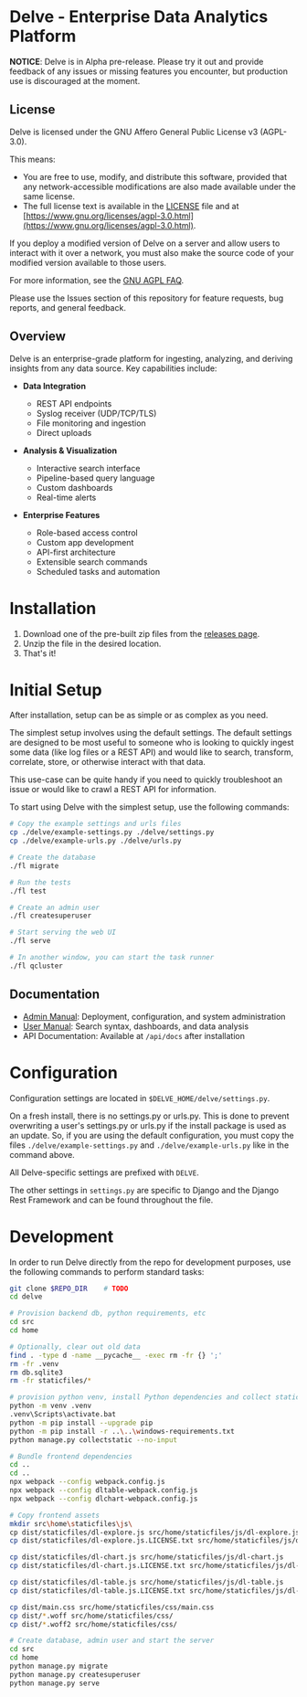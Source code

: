 # Delve - Enterprise Data Analytics Platform

**NOTICE**: Delve is in Alpha pre-release. Please try it out and provide feedback of any issues or missing features you encounter, but production use is discouraged at the moment.

## License

Delve is licensed under the GNU Affero General Public License v3 (AGPL-3.0).

This means:
- You are free to use, modify, and distribute this software, provided that any network-accessible modifications are also made available under the same license.
- The full license text is available in the [LICENSE](./LICENSE) file and at [https://www.gnu.org/licenses/agpl-3.0.html](https://www.gnu.org/licenses/agpl-3.0.html).

If you deploy a modified version of Delve on a server and allow users to interact with it over a network, you must also make the source code of your modified version available to those users.

For more information, see the [GNU AGPL FAQ](https://www.gnu.org/licenses/agpl-3.0-faq.html).

Please use the Issues section of this repository for feature requests, bug reports, and general feedback.

## Overview

Delve is an enterprise-grade platform for ingesting, analyzing, and deriving insights from any data source. Key capabilities include:

- **Data Integration**
  - REST API endpoints
  - Syslog receiver (UDP/TCP/TLS)
  - File monitoring and ingestion
  - Direct uploads
  
- **Analysis & Visualization**
  - Interactive search interface
  - Pipeline-based query language
  - Custom dashboards
  - Real-time alerts
  
- **Enterprise Features**
  - Role-based access control
  - Custom app development
  - API-first architecture
  - Extensible search commands
  - Scheduled tasks and automation

# Installation

1. Download one of the pre-built zip files from the [releases page](https://github.com/DelveCorp/delve/releases/).
2. Unzip the file in the desired location.
3. That's it!

# Initial Setup

After installation, setup can be as simple or as complex as you need.

The simplest setup involves using the default settings. The default settings are designed to be most useful to someone who is looking to quickly ingest some data (like log files or a REST API) and would like to search, transform, correlate, store, or otherwise interact with that data.

This use-case can be quite handy if you need to quickly troubleshoot an issue or would like to crawl a REST API for information.

To start using Delve with the simplest setup, use the following commands:

```bash
# Copy the example settings and urls files
cp ./delve/example-settings.py ./delve/settings.py
cp ./delve/example-urls.py ./delve/urls.py

# Create the database
./fl migrate

# Run the tests
./fl test

# Create an admin user
./fl createsuperuser

# Start serving the web UI
./fl serve

# In another window, you can start the task runner
./fl qcluster
```

## Documentation

- [Admin Manual](./src/home/doc/admin/index.md): Deployment, configuration, and system administration
- [User Manual](./src/home/doc/user/index.md): Search syntax, dashboards, and data analysis
- API Documentation: Available at `/api/docs` after installation

# Configuration

Configuration settings are located in `$DELVE_HOME/delve/settings.py`.

On a fresh install, there is no settings.py or urls.py. This is done to prevent overwriting a user's settings.py or urls.py if the install package is used as an update. So, if you are using the default configuration, you must copy the files `./delve/example-settings.py` and `./delve/example-urls.py` like in the command above. 

All Delve-specific settings are prefixed with `DELVE`.

The other settings in `settings.py` are specific to Django and the Django Rest Framework and can be found throughout the file.

# Development

In order to run Delve directly from the repo for development purposes,
use the following commands to perform standard tasks:

```bash
git clone $REPO_DIR    # TODO
cd delve

# Provision backend db, python requirements, etc
cd src
cd home

# Optionally, clear out old data
find . -type d -name __pycache__ -exec rm -fr {} ';'
rm -fr .venv
rm db.sqlite3
rm -fr staticfiles/*

# provision python venv, install Python dependencies and collect static assets
python -m venv .venv
.venv\Scripts\activate.bat
python -m pip install --upgrade pip
python -m pip install -r ..\..\windows-requirements.txt
python manage.py collectstatic --no-input

# Bundle frontend dependencies
cd ..
cd ..
npx webpack --config webpack.config.js
npx webpack --config dltable-webpack.config.js
npx webpack --config dlchart-webpack.config.js

# Copy frontend assets
mkdir src\home\staticfiles\js\
cp dist/staticfiles/dl-explore.js src/home/staticfiles/js/dl-explore.js
cp dist/staticfiles/dl-explore.js.LICENSE.txt src/home/staticfiles/js/dl-explore.js.LICENSE.txt

cp dist/staticfiles/dl-chart.js src/home/staticfiles/js/dl-chart.js
cp dist/staticfiles/dl-chart.js.LICENSE.txt src/home/staticfiles/js/dl-chart.js.LICENSE.txt

cp dist/staticfiles/dl-table.js src/home/staticfiles/js/dl-table.js
cp dist/staticfiles/dl-table.js.LICENSE.txt src/home/staticfiles/js/dl-table.js.LICENSE.txt

cp dist/main.css src/home/staticfiles/css/main.css
cp dist/*.woff src/home/staticfiles/css/
cp dist/*.woff2 src/home/staticfiles/css/

# Create database, admin user and start the server
cd src
cd home
python manage.py migrate
python manage.py createsuperuser
python manage.py serve
```
